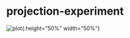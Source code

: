 

# projection-experiment

![plot](https://user-images.githubusercontent.com/84434778/150727426-2ba19867-9ff2-4e67-b802-29bce13c5ee3.png){:height="50%" width="50%"}
